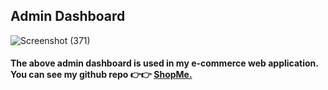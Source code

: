 ## Admin Dashboard

![Screenshot (371)](https://user-images.githubusercontent.com/75711381/119992448-47a23f80-bfea-11eb-8ed3-9ab9c72042d9.png)

#### The above admin dashboard is used in my e-commerce web application. You can see my github repo 👉👉 [ShopMe.](https://github.com/Mob-Anish/ShopMe)
